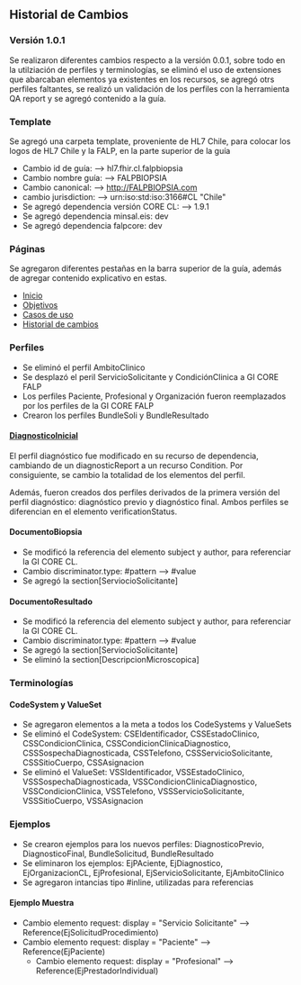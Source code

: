 ## Historial de Cambios 

### Versión 1.0.1

Se realizaron diferentes cambios respecto a la versión 0.0.1, sobre todo en la utilziación de perfiles y terminologías, se eliminó el uso de extensiones que abarcaban elementos ya existentes en los recursos, se agregó otrs perfiles faltantes, se realizó un validación de los perfiles con la herramienta QA report y se agregó contenido a la guía. 

### Template

Se agregó una carpeta template, proveniente de HL7 Chile, para colocar los logos de HL7 Chile y la FALP, en la parte superior de la guía

  * Cambio id de guía: --> hl7.fhir.cl.falpbiopsia
  * Cambio nombre guía: --> FALPBIOPSIA
  * Cambio canonical: --> http://FALPBIOPSIA.com
  * cambio jurisdiction: --> urn:iso:std:iso:3166#CL "Chile"
  * Se agregó dependencia versión CORE CL: --> 1.9.1
  * Se agregó dependencia minsal.eis: dev
  * Se agregó dependencia falpcore: dev

### Páginas

Se agregaron diferentes pestañas en la barra superior de la guía, además de agregar contenido explicativo en estas.

  * [Inicio](index.html)
  * [Objetivos](objetivos.html)
  * [Casos de uso](casosdeuso.html)
  * [Historial de cambios](cambios.html)

### Perfiles

  * Se eliminó el perfil AmbitoClinico
  * Se desplazó el peril ServicioSolicitante y CondiciónClinica a GI CORE FALP
  * Los perfiles Paciente, Profesional y Organización fueron reemplazados por los perfiles de la GI CORE FALP
  * Crearon los perfiles BundleSoli y BundleResultado

#### [DiagnosticoInicial](StructureDefinition-DiagnosticoInicial.html)

El perfil diagnóstico fue modificado en su recurso de dependencia, cambiando de un diagnosticReport a un recurso Condition. Por consiguiente, se cambio la totalidad de los elementos del perfil.

Además, fueron creados dos perfiles derivados de la primera versión del perfil diagnóstico: diagnóstico previo y diagnóstico final. 
Ambos perfiles se diferencian en el elemento verificationStatus.

#### DocumentoBiopsia

  * Se modificó la referencia del elemento subject y author, para referenciar la GI CORE CL.
  * Cambio discriminator.type: #pattern --> #value
  * Se agregó la section[ServiocioSolicitante]
  
#### DocumentoResultado

  * Se modificó la referencia del elemento subject y author, para referenciar la GI CORE CL.
  * Cambio discriminator.type: #pattern --> #value
  * Se agregó la section[ServiocioSolicitante]
  * Se eliminó la section[DescripcionMicroscopica]

### Terminologías 

#### CodeSystem y ValueSet

  * Se agregaron elementos a la meta a todos los CodeSystems y ValueSets 
  * Se eliminó el CodeSystem: CSEIdentificador, CSSEstadoClinico, CSSCondicionClinica, CSSCondicionClinicaDiagnostico, CSSSospechaDiagnosticada, CSSTelefono, CSSServicioSolicitante, CSSSitioCuerpo, CSSAsignacion
  * Se eliminó el ValueSet: VSSIdentificador, VSSEstadoClinico, VSSSospechaDiagnosticada, VSSCondicionClinicaDiagnostico, VSSCondicionClinica, VSSTelefono, VSSServicioSolicitante, VSSSitioCuerpo, VSSAsignacion

### Ejemplos


  * Se crearon ejemplos para los nuevos perfiles: DiagnosticoPrevio, DiagnosticoFinal, BundleSolicitud, BundleResultado
  * Se eliminaron los ejemplos: EjPAciente, EjDiagnostico, EjOrganizacionCL, EjProfesional, EjServicioSolicitante, EjAmbitoClinico
  * Se agregaron intancias tipo #inline, utilizadas para referencias

#### Ejemplo Muestra

  * Cambio elemento request: display = "Servicio Solicitante" --> Reference(EjSolicitudProcedimiento)
  * Cambio elemento request: display = "Paciente" --> Reference(EjPaciente)
    * Cambio elemento request: display = "Profesional" --> Reference(EjPrestadorIndividual)